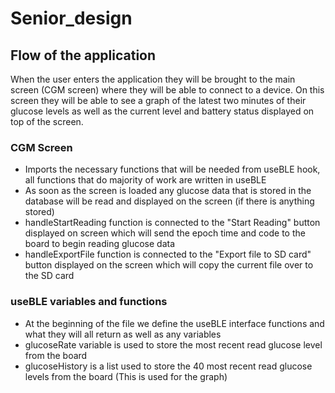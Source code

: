 # Senior_design

## Flow of the application
When the user enters the application they will be brought to the main screen (CGM screen) where they will be able to connect to a device. On this screen they will be able to see a graph of the latest two minutes of their glucose levels as well as the current level and battery status displayed on top of the screen. 

### CGM Screen
* Imports the necessary functions that will be needed from useBLE hook, all functions that do majority of work are written in useBLE
* As soon as the screen is loaded any glucose data that is stored in the database will be read and displayed on the screen (if there is anything stored)
* handleStartReading function is connected to the "Start Reading" button displayed on screen which will send the epoch time and code to the board to begin reading glucose data
* handleExportFile function is connected to the "Export file to SD card" button displayed on the screen which will copy the current file over to the SD card

### useBLE variables and functions
* At the beginning of the file we define the useBLE interface functions and what they will all return as well as any variables
* glucoseRate variable is used to store the most recent read glucose level from the board
* glucoseHistory is a list used to store the 40 most recent read glucose levels from the board (This is used for the graph)
